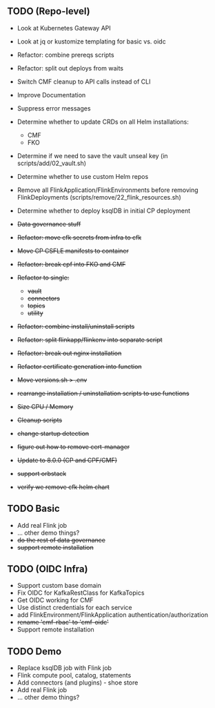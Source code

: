 ## TODO (Repo-level)

* Look at Kubernetes Gateway API
* Look at jq or kustomize templating for basic vs. oidc

* Refactor: combine prereqs scripts
* Refactor: split out deploys from waits
* Switch CMF cleanup to API calls instead of CLI
* Improve Documentation
* Suppress error messages

* Determine whether to update CRDs on all Helm installations:
    * CMF
    * FKO

* Determine if we need to save the vault unseal key (in scripts/add/02_vault.sh)

* Determine whether to use custom Helm repos

* Remove all FlinkApplication/FlinkEnvironments before removing FlinkDeployments (scripts/remove/22_flink_resources.sh)

* Determine whether to deploy ksqlDB in initial CP deployment

* ~~Data governance stuff~~
* ~~Refactor: move cfk secrets from infra to cfk~~
* ~~Move CP CSFLE manifests to container~~
* ~~Refactor: break cpf into FKO and CMF~~
* ~~Refactor to single:~~
    * ~~vault~~
    * ~~connectors~~
    * ~~topics~~
    * ~~utility~~
* ~~Refactor: combine install/uninstall scripts~~
* ~~Refactor: split flinkapp/flinkenv into separate script~~
* ~~Refactor: break out nginx installation~~
* ~~Refactor certificate generation into function~~
* ~~Move versions.sh > .env~~
* ~~rearrange installation / uninstallation scripts to use functions~~
* ~~Size CPU / Memory~~
* ~~Cleanup scripts~~
* ~~change startup detection~~
* ~~figure out how to remove cert-manager~~
* ~~Update to 8.0.0 (CP and CPF/CMF)~~
* ~~support orbstack~~
* ~~verify we remove cfk helm chart~~

## TODO Basic

* Add real Flink job
* ... other demo things?
* ~~do the rest of data governance~~
* ~~support remote installation~~

## TODO (OIDC Infra)

* Support custom base domain
* Fix OIDC for KafkaRestClass for KafkaTopics
* Get OIDC working for CMF
* Use distinct credentials for each service
* add FlinkEnvironment/FlinkApplication authentication/authorization
* ~~rename 'cmf-rbac' to 'cmf-oidc'~~
* Support remote installation

## TODO Demo
* Replace ksqlDB job with Flink job
* Flink compute pool, catalog, statements
* Add connectors (and plugins) - shoe store
* Add real Flink job
* ... other demo things?